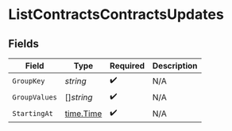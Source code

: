 # ListContractsContractsUpdates


## Fields

| Field                                     | Type                                      | Required                                  | Description                               |
| ----------------------------------------- | ----------------------------------------- | ----------------------------------------- | ----------------------------------------- |
| `GroupKey`                                | *string*                                  | :heavy_check_mark:                        | N/A                                       |
| `GroupValues`                             | []*string*                                | :heavy_check_mark:                        | N/A                                       |
| `StartingAt`                              | [time.Time](https://pkg.go.dev/time#Time) | :heavy_check_mark:                        | N/A                                       |